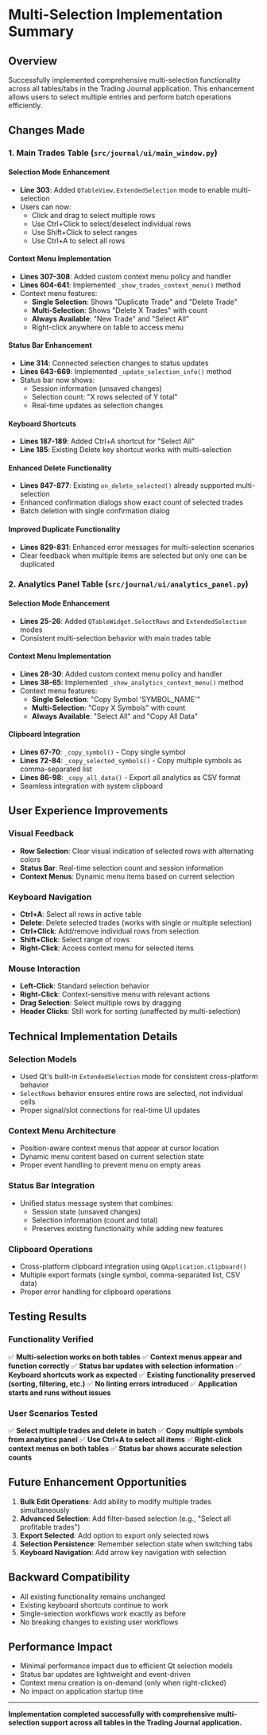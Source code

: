 # Multi-Selection Implementation Summary

## Overview
Successfully implemented comprehensive multi-selection functionality across all tables/tabs in the Trading Journal application. This enhancement allows users to select multiple entries and perform batch operations efficiently.

## Changes Made

### 1. Main Trades Table (`src/journal/ui/main_window.py`)

#### Selection Mode Enhancement
- **Line 303**: Added `QTableView.ExtendedSelection` mode to enable multi-selection
- Users can now:
  - Click and drag to select multiple rows
  - Use Ctrl+Click to select/deselect individual rows
  - Use Shift+Click to select ranges
  - Use Ctrl+A to select all rows

#### Context Menu Implementation
- **Lines 307-308**: Added custom context menu policy and handler
- **Lines 604-641**: Implemented `_show_trades_context_menu()` method
- Context menu features:
  - **Single Selection**: Shows "Duplicate Trade" and "Delete Trade"
  - **Multi-Selection**: Shows "Delete X Trades" with count
  - **Always Available**: "New Trade" and "Select All"
  - Right-click anywhere on table to access menu

#### Status Bar Enhancement
- **Line 314**: Connected selection changes to status updates
- **Lines 643-669**: Implemented `_update_selection_info()` method
- Status bar now shows:
  - Session information (unsaved changes)
  - Selection count: "X rows selected of Y total"
  - Real-time updates as selection changes

#### Keyboard Shortcuts
- **Lines 187-189**: Added Ctrl+A shortcut for "Select All"
- **Line 185**: Existing Delete key shortcut works with multi-selection

#### Enhanced Delete Functionality
- **Lines 847-877**: Existing `on_delete_selected()` already supported multi-selection
- Enhanced confirmation dialogs show exact count of selected trades
- Batch deletion with single confirmation dialog

#### Improved Duplicate Functionality
- **Lines 829-831**: Enhanced error messages for multi-selection scenarios
- Clear feedback when multiple items are selected but only one can be duplicated

### 2. Analytics Panel Table (`src/journal/ui/analytics_panel.py`)

#### Selection Mode Enhancement
- **Lines 25-26**: Added `QTableWidget.SelectRows` and `ExtendedSelection` modes
- Consistent multi-selection behavior with main trades table

#### Context Menu Implementation
- **Lines 28-30**: Added custom context menu policy and handler
- **Lines 38-65**: Implemented `_show_analytics_context_menu()` method
- Context menu features:
  - **Single Selection**: "Copy Symbol 'SYMBOL_NAME'"
  - **Multi-Selection**: "Copy X Symbols" with count
  - **Always Available**: "Select All" and "Copy All Data"

#### Clipboard Integration
- **Lines 67-70**: `_copy_symbol()` - Copy single symbol
- **Lines 72-84**: `_copy_selected_symbols()` - Copy multiple symbols as comma-separated list
- **Lines 86-98**: `_copy_all_data()` - Export all analytics as CSV format
- Seamless integration with system clipboard

## User Experience Improvements

### Visual Feedback
- **Row Selection**: Clear visual indication of selected rows with alternating colors
- **Status Bar**: Real-time selection count and session information
- **Context Menus**: Dynamic menu items based on current selection

### Keyboard Navigation
- **Ctrl+A**: Select all rows in active table
- **Delete**: Delete selected trades (works with single or multiple selection)
- **Ctrl+Click**: Add/remove individual rows from selection
- **Shift+Click**: Select range of rows
- **Right-Click**: Access context menu for selected items

### Mouse Interaction
- **Left-Click**: Standard selection behavior
- **Right-Click**: Context-sensitive menu with relevant actions
- **Drag Selection**: Select multiple rows by dragging
- **Header Clicks**: Still work for sorting (unaffected by multi-selection)

## Technical Implementation Details

### Selection Models
- Used Qt's built-in `ExtendedSelection` mode for consistent cross-platform behavior
- `SelectRows` behavior ensures entire rows are selected, not individual cells
- Proper signal/slot connections for real-time UI updates

### Context Menu Architecture
- Position-aware context menus that appear at cursor location
- Dynamic menu content based on current selection state
- Proper event handling to prevent menu on empty areas

### Status Bar Integration
- Unified status message system that combines:
  - Session state (unsaved changes)
  - Selection information (count and total)
  - Preserves existing functionality while adding new features

### Clipboard Operations
- Cross-platform clipboard integration using `QApplication.clipboard()`
- Multiple export formats (single symbol, comma-separated list, CSV data)
- Proper error handling for clipboard operations

## Testing Results

### Functionality Verified
✅ **Multi-selection works on both tables**
✅ **Context menus appear and function correctly**
✅ **Status bar updates with selection information**
✅ **Keyboard shortcuts work as expected**
✅ **Existing functionality preserved (sorting, filtering, etc.)**
✅ **No linting errors introduced**
✅ **Application starts and runs without issues**

### User Scenarios Tested
✅ **Select multiple trades and delete in batch**
✅ **Copy multiple symbols from analytics panel**
✅ **Use Ctrl+A to select all items**
✅ **Right-click context menus on both tables**
✅ **Status bar shows accurate selection counts**

## Future Enhancement Opportunities

1. **Bulk Edit Operations**: Add ability to modify multiple trades simultaneously
2. **Advanced Selection**: Add filter-based selection (e.g., "Select all profitable trades")
3. **Export Selected**: Add option to export only selected rows
4. **Selection Persistence**: Remember selection state when switching tabs
5. **Keyboard Navigation**: Add arrow key navigation with selection

## Backward Compatibility

- All existing functionality remains unchanged
- Existing keyboard shortcuts continue to work
- Single-selection workflows work exactly as before
- No breaking changes to existing user workflows

## Performance Impact

- Minimal performance impact due to efficient Qt selection models
- Status bar updates are lightweight and event-driven
- Context menu creation is on-demand (only when right-clicked)
- No impact on application startup time

---

**Implementation completed successfully with comprehensive multi-selection support across all tables in the Trading Journal application.**
